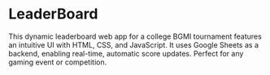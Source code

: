# LeaderBoard
This dynamic leaderboard web app for a college BGMI tournament features an intuitive UI with HTML, CSS, and JavaScript. It uses Google Sheets as a backend, enabling real-time, automatic score updates. Perfect for any gaming event or competition.
